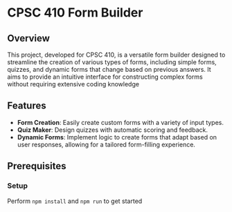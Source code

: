 # CPSC 410 Form Builder

## Overview

This project, developed for CPSC 410, is a versatile form builder designed to streamline the creation of various types 
of forms, including simple forms, quizzes, and dynamic forms that change based on previous answers. It aims to provide 
an intuitive interface for constructing complex forms without requiring extensive coding knowledge

## Features

- **Form Creation**: Easily create custom forms with a variety of input types.
- **Quiz Maker**: Design quizzes with automatic scoring and feedback.
- **Dynamic Forms**: Implement logic to create forms that adapt based on user responses, allowing for a tailored form-filling experience.
## Prerequisites

### Setup

Perform `npm install` and `npm run` to get started
